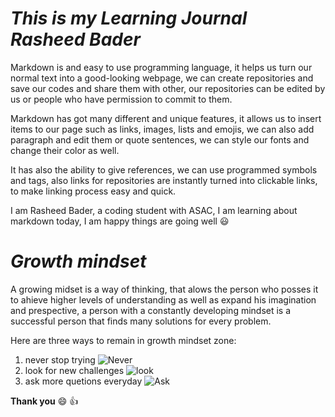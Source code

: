 # *This is my Learning Journal Rasheed Bader*

Markdown is and easy to use programming language, it helps us turn our normal text into a good-looking webpage, we can create repositories and save our codes and share them with other, our repositories can be edited by us or people who have permission to commit to them.

Markdown has got many different and unique features, it allows us to insert items to our page such as links, images, lists and emojis, we can also add paragraph and edit them or quote sentences, we can style our fonts and change their color as well.

It has also the ability to give references, we can use programmed symbols and tags, also links for repositories are instantly turned into clickable links, to make linking process easy and quick.

I am Rasheed Bader, a coding student with ASAC, I am learning about markdown today, I am happy things are going well :smiley:
# ***Growth mindset***
A growing midset is a way of thinking, that alows the person who posses it to ahieve higher levels of understanding as well as expand his imagination and prespective, a person with a constantly developing mindset is a successful person that finds many solutions for every problem.

Here are three ways to remain in growth mindset zone:

1. never stop trying ![Never](https://p0.pikrepo.com/preview/780/625/person-climbing-on-mountain.jpg)
2. look for new challenges ![look](https://i1.pickpik.com/photos/343/867/614/man-boy-blue-holding-thumb.jpg)
3. ask more quetions everyday ![Ask](https://i0.hippopx.com/photos/283/600/880/doubt-portrait-doubts-notion-preview.jpg)

**Thank you** :smile: :+1:


